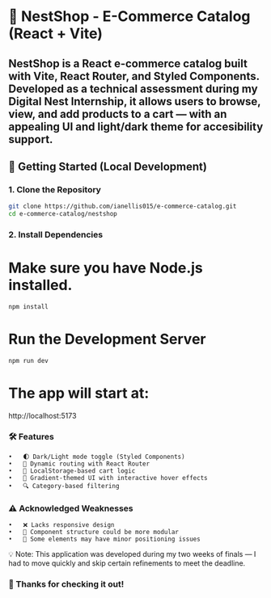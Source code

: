 # 🛒 NestShop - E-Commerce Catalog (React + Vite)

NestShop is a React e-commerce catalog built with Vite, React Router, and Styled Components. Developed as a technical assessment during my Digital Nest Internship, it allows users to browse, view, and add products to a cart — with an appealing UI and light/dark theme for accesibility support.
---


## 🚀 Getting Started (Local Development)

### 1. Clone the Repository

```bash
git clone https://github.com/ianellis015/e-commerce-catalog.git
cd e-commerce-catalog/nestshop
```

### 2. Install Dependencies
# Make sure you have Node.js installed.
```bash
npm install
```
# Run the Development Server
```bash
npm run dev
```
 # The app will start at:
http://localhost:5173


### 🛠 Features
	•	🌓 Dark/Light mode toggle (Styled Components)
	•	🧭 Dynamic routing with React Router
	•	🛒 LocalStorage-based cart logic
	•	🎨 Gradient-themed UI with interactive hover effects
	•	🔍 Category-based filtering


### ⚠️ Acknowledged Weaknesses
	•	❌ Lacks responsive design
	•	🧩 Component structure could be more modular
	•	🧭 Some elements may have minor positioning issues

💡 Note: This application was developed during my two weeks of finals — I had to move quickly and skip certain refinements to meet the deadline.


### 👏 Thanks for checking it out!
